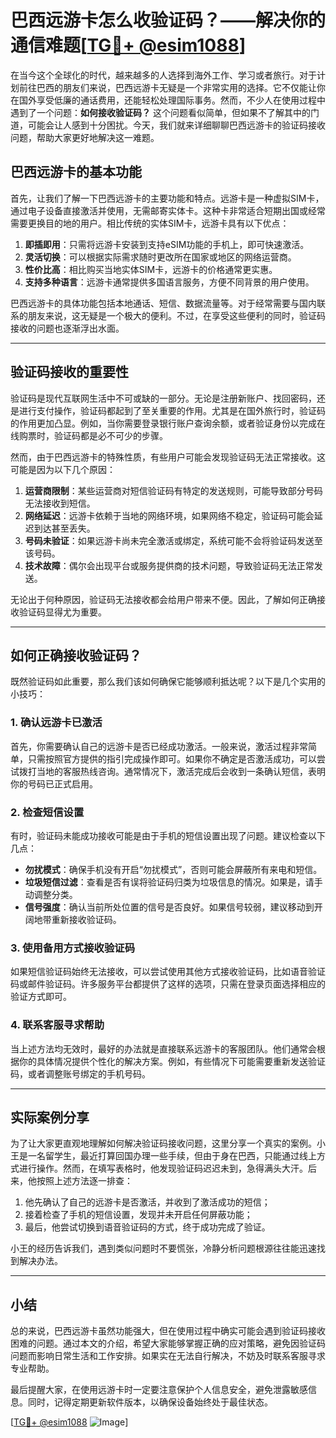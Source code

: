 # 巴西远游卡怎么收验证码？——解决你的通信难题[[TG💪+ @esim1088](https://t.me/s/esim1088)]

在当今这个全球化的时代，越来越多的人选择到海外工作、学习或者旅行。对于计划前往巴西的朋友们来说，巴西远游卡无疑是一个非常实用的选择。它不仅能让你在国外享受低廉的通话费用，还能轻松处理国际事务。然而，不少人在使用过程中遇到了一个问题：**如何接收验证码？** 这个问题看似简单，但如果不了解其中的门道，可能会让人感到十分困扰。今天，我们就来详细聊聊巴西远游卡的验证码接收问题，帮助大家更好地解决这一难题。

## 巴西远游卡的基本功能

首先，让我们了解一下巴西远游卡的主要功能和特点。远游卡是一种虚拟SIM卡，通过电子设备直接激活并使用，无需邮寄实体卡。这种卡非常适合短期出国或经常需要更换目的地的用户。相比传统的实体SIM卡，远游卡具有以下优点：

1. **即插即用**：只需将远游卡安装到支持eSIM功能的手机上，即可快速激活。
2. **灵活切换**：可以根据实际需求随时更改所在国家或地区的网络运营商。
3. **性价比高**：相比购买当地实体SIM卡，远游卡的价格通常更实惠。
4. **支持多种语言**：远游卡通常提供多国语言服务，方便不同背景的用户使用。

巴西远游卡的具体功能包括本地通话、短信、数据流量等。对于经常需要与国内联系的朋友来说，这无疑是一个极大的便利。不过，在享受这些便利的同时，验证码接收的问题也逐渐浮出水面。

---

## 验证码接收的重要性

验证码是现代互联网生活中不可或缺的一部分。无论是注册新账户、找回密码，还是进行支付操作，验证码都起到了至关重要的作用。尤其是在国外旅行时，验证码的作用更加凸显。例如，当你需要登录银行账户查询余额，或者验证身份以完成在线购票时，验证码都是必不可少的步骤。

然而，由于巴西远游卡的特殊性质，有些用户可能会发现验证码无法正常接收。这可能是因为以下几个原因：

1. **运营商限制**：某些运营商对短信验证码有特定的发送规则，可能导致部分号码无法接收到短信。
2. **网络延迟**：远游卡依赖于当地的网络环境，如果网络不稳定，验证码可能会延迟到达甚至丢失。
3. **号码未验证**：如果远游卡尚未完全激活或绑定，系统可能不会将验证码发送至该号码。
4. **技术故障**：偶尔会出现平台或服务提供商的技术问题，导致验证码无法正常发送。

无论出于何种原因，验证码无法接收都会给用户带来不便。因此，了解如何正确接收验证码显得尤为重要。

---

## 如何正确接收验证码？

既然验证码如此重要，那么我们该如何确保它能够顺利抵达呢？以下是几个实用的小技巧：

### 1. 确认远游卡已激活

首先，你需要确认自己的远游卡是否已经成功激活。一般来说，激活过程非常简单，只需按照官方提供的指引完成操作即可。如果你不确定是否激活成功，可以尝试拨打当地的客服热线咨询。通常情况下，激活完成后会收到一条确认短信，表明你的号码已正式启用。

### 2. 检查短信设置

有时，验证码未能成功接收可能是由于手机的短信设置出现了问题。建议检查以下几点：

- **勿扰模式**：确保手机没有开启“勿扰模式”，否则可能会屏蔽所有来电和短信。
- **垃圾短信过滤**：查看是否有误将验证码归类为垃圾信息的情况。如果是，请手动调整分类。
- **信号强度**：确认当前所处位置的信号是否良好。如果信号较弱，建议移动到开阔地带重新接收验证码。

### 3. 使用备用方式接收验证码

如果短信验证码始终无法接收，可以尝试使用其他方式接收验证码，比如语音验证码或邮件验证码。许多服务平台都提供了这样的选项，只需在登录页面选择相应的验证方式即可。

### 4. 联系客服寻求帮助

当上述方法均无效时，最好的办法就是直接联系远游卡的客服团队。他们通常会根据你的具体情况提供个性化的解决方案。例如，有些情况下可能需要重新发送验证码，或者调整账号绑定的手机号码。

---

## 实际案例分享

为了让大家更直观地理解如何解决验证码接收问题，这里分享一个真实的案例。小王是一名留学生，最近打算回国办理一些手续，但由于身在巴西，只能通过线上方式进行操作。然而，在填写表格时，他发现验证码迟迟未到，急得满头大汗。后来，他按照上述方法逐一排查：

1. 他先确认了自己的远游卡是否激活，并收到了激活成功的短信；
2. 接着检查了手机的短信设置，发现并未开启任何屏蔽功能；
3. 最后，他尝试切换到语音验证码的方式，终于成功完成了验证。

小王的经历告诉我们，遇到类似问题时不要慌张，冷静分析问题根源往往能迅速找到解决办法。

---

## 小结

总的来说，巴西远游卡虽然功能强大，但在使用过程中确实可能会遇到验证码接收困难的问题。通过本文的介绍，希望大家能够掌握正确的应对策略，避免因验证码问题而影响日常生活和工作安排。如果实在无法自行解决，不妨及时联系客服寻求专业帮助。

最后提醒大家，在使用远游卡时一定要注意保护个人信息安全，避免泄露敏感信息。同时，记得定期更新软件版本，以确保设备始终处于最佳状态。

[[TG💪+ @esim1088](https://t.me/s/esim1088) ![Image](https://i.postimg.cc/4NQfJmqS/Snipaste-2025-05-13-00-14-12.png)]